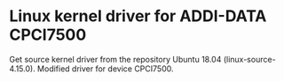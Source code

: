 # Linux kernel driver for ADDI-DATA CPCI7500

Get source kernel driver from the repository Ubuntu 18.04 (linux-source-4.15.0). Modified driver for device CPCI7500.
